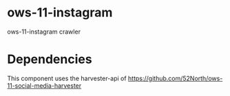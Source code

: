 # ows-11-instagram
ows-11-instagram crawler

# Dependencies

This component uses the harvester-api of https://github.com/52North/ows-11-social-media-harvester
